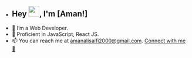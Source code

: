 - ## Hey <img src="https://github.com/TheDudeThatCode/TheDudeThatCode/blob/master/Assets/Hi.gif" width="29">, I'm [Aman!]
- 👀 I’m a Web Developer.
- 🌱 Proficient in JavaScript, React JS.
- 📫 You can reach me at amanalisaifi2000@gmail.com.
[Connect with me 💬](https://www.linkedin.com/in/amanalisaifi2000)
